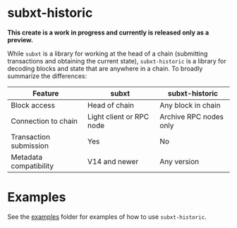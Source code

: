 # subxt-historic

**This create is a work in progress and currently is released only as a preview.**

While `subxt` is a library for working at the head of a chain (submitting transactions and obtaining the current state), `subxt-historic` is a library for decoding blocks and state that are anywhere in a chain. To broadly summarize the differences:

| Feature                                 | subxt                        | subxt-historic                |
|-----------------------------------------|------------------------------|-------------------------------|
| Block access                            | Head of chain                | Any block in chain            |
| Connection to chain                     | Light client or RPC node     | Archive RPC nodes only        |
| Transaction submission                  | Yes                          | No                            |
| Metadata compatibility                  | V14 and newer                | Any version                   |

# Examples

See the [examples](https://github.com/paritytech/subxt/tree/master/historic/examples) folder for examples of how to use `subxt-historic`.
